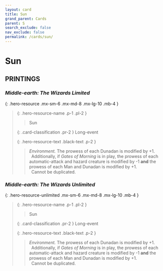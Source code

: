 ```yaml
---
layout: card
title: Sun
grand_parent: Cards
parent: S
search_exclude: false
nav_exclude: false
permalink: /cards/sun/
---
```


# Sun


## PRINTINGS


### _Middle-earth: The Wizards Limited_

{: .hero-resource .mx-sm-6 .mx-md-8 .mx-lg-10 .mb-4 }
> {: .hero-resource-name .p-1 .pl-2 }
> > <div class="card-mp"></div>
> > <div class="card-name">Sun</div>
>
> {: .card-classification .pr-2 }
> Long-event
>
> {: .hero-resource-text .black-text .p-2 }
> > _Environment._ The prowess of each Dunadan is modified by +1. <br>&ensp;Additionally, if _Gates of Morning_ is in play, the prowess of each automatic-attack and hazard creature is modified by -1 **and** the prowess of each Man and Dunadan is modified by +1. <br>&ensp;Cannot be duplicated. 
> 

### _Middle-earth: The Wizards Unlimited_

{: .hero-resource-unlimited .mx-sm-6 .mx-md-8 .mx-lg-10 .mb-4 }
> {: .hero-resource-name .p-1 .pl-2 }
> > <div class="card-mp"></div>
> > <div class="card-name">Sun</div>
>
> {: .card-classification .pr-2 }
> Long-event
>
> {: .hero-resource-text .black-text .p-2 }
> > _Environment._ The prowess of each Dunadan is modified by +1. <br>&ensp;Additionally, if _Gates of Morning_ is in play, the prowess of each automatic-attack and hazard creature is modified by -1 **and** the prowess of each Man and Dunadan is modified by +1. <br>&ensp;Cannot be duplicated. 
> 
